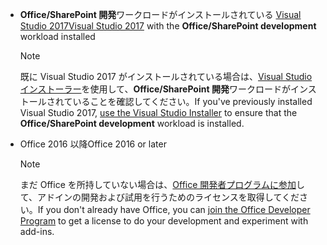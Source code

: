 - <span data-ttu-id="4aeac-101">**Office/SharePoint 開発**ワークロードがインストールされている [Visual Studio 2017](https://www.visualstudio.com/vs/)</span><span class="sxs-lookup"><span data-stu-id="4aeac-101">[Visual Studio 2017](https://www.visualstudio.com/vs/) with the **Office/SharePoint development** workload installed</span></span>

    > [!NOTE]
    > <span data-ttu-id="4aeac-102">既に Visual Studio 2017 がインストールされている場合は、[Visual Studio インストーラー](/visualstudio/install/modify-visual-studio)を使用して、**Office/SharePoint 開発**ワークロードがインストールされていることを確認してください。</span><span class="sxs-lookup"><span data-stu-id="4aeac-102">If you've previously installed Visual Studio 2017, [use the Visual Studio Installer](/visualstudio/install/modify-visual-studio) to ensure that the **Office/SharePoint development** workload is installed.</span></span> 

- <span data-ttu-id="4aeac-103">Office 2016 以降</span><span class="sxs-lookup"><span data-stu-id="4aeac-103">Office 2016 or later</span></span>

    > [!NOTE]
    > <span data-ttu-id="4aeac-104">まだ Office を所持していない場合は、[Office 開発者プログラムに参加](https://developer.microsoft.com/office/dev-program)して、アドインの開発および試用を行うためのライセンスを取得してください。</span><span class="sxs-lookup"><span data-stu-id="4aeac-104">If you don't already have Office, you can [join the Office Developer Program](https://developer.microsoft.com/office/dev-program) to get a license to do your development and experiment with add-ins.</span></span>
